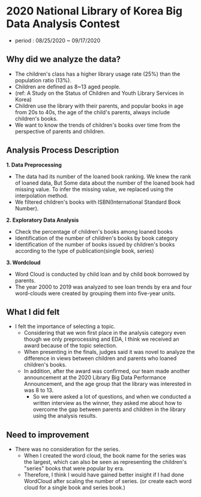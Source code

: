 # 2020 National Library of Korea Big Data Analysis Contest #
- period : 08/25/2020 ~ 09/17/2020

## Why did we analyze the data?
- The children's class has a higher library usage rate (25%) than the population ratio (13%).
 - Children are defined as 8~13 aged people.
 - (ref: A Study on the Status of Children and Youth Library Services in Korea)
- Children use the library with their parents, and popular books in age from 20s to 40s, the age of the child's parents, always include children's books.
- We want to know the trends of children's books over time from the perspective of parents and children.

## Analysis Process Description ##
**1. Data Preprocessing**
 - The data had its number  of the loaned book ranking. We knew the rank of loaned data, But Some data about the number of the loaned book had missing value. To infer the missing value, we replaced using the interpolation method.
 - We filtered children's books with ISBN(International Standard Book Number).
 
**2. Exploratory Data Analysis**
 - Check the percentage of children's books among loaned books
 - Identification of the number of children's books by book category
 - Identification of the number of books issued by children's books according to the type of publication(single book, series)

**3. Wordcloud**
 - Word Cloud is conducted by child loan and by child book borrowed by parents.
 - The year 2000 to 2019 was analyzed to see loan trends by era and four word-clouds were created by grouping them into five-year units.
 
## What I did felt ##
- I felt the importance of selecting a topic.
    - Considering that we won first place in the analysis category even though we only preprocessing and EDA, I think we received an award because of the topic selection.
    - When presenting in the finals, judges said it was novel to analyze the difference in views between children and parents who loaned children's books.
    - In addition, after the award was confirmed, our team made another announcement at the 2020 Library Big Data Performance Announcement, and the age group that the library was interested in was 8 to 13.
      - So we were asked a lot of questions, and when we conducted a written interview as the winner, they asked me about how to overcome the gap between parents and children in the library using the analysis results.

## Need to improvement ##
- There was no consideration for the series.
  - When I created the word cloud, the book name for the series was the largest, which can also be seen as representing the children's "series" books that were popular by era. 
  - Therefore, I think I would have gained better insight if I had done WordCloud after scaling the number of series. (or create each word cloud for a single book and series book.)

